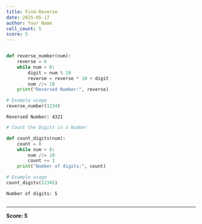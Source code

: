 ```yaml
---
title: Find-Reverse
date: 2025-05-17
author: Your Name
cell_count: 5
score: 5
---
```


```python

```


```python
def reverse_number(num):
    reverse = 0
    while num > 0:
        digit = num % 10
        reverse = reverse * 10 + digit
        num //= 10
    print("Reversed Number:", reverse)

# Example usage
reverse_number(1234)

```

    Reversed Number: 4321



```python
# Count the Digits in a Number
```


```python
def count_digits(num):
    count = 0
    while num > 0:
        num //= 10
        count += 1
    print("Number of digits:", count)

# Example usage
count_digits(12345)
```

    Number of digits: 5



```python

```


---
**Score: 5**